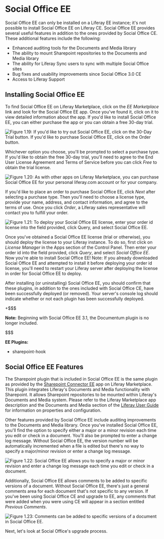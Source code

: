 # Social Office EE [](id=social-office-ee)

Social Office EE can only be installed on a Liferay EE instance; it's not
possible to install Social Office EE on Liferay CE. Social Office EE provides
several useful features in addition to the ones provided by Social Office CE.
These additional features include the following:

- Enhanced auditing tools for the Documents and Media library
- The ability to mount Sharepoint repositories to the Documents and Media 
  library
- The ability for Liferay Sync users to sync with multiple Social Office sites
- Bug fixes and usability improvements since Social Office 3.0 CE
- Access to Liferay Support

## Installing Social Office EE [](id=installing-social-office-ee)

To find Social Office EE on Liferay Marketplace, click on the *EE Marketplace*
link and look for the Social Office EE app. Once you've found it, click on it to
view detailed information about the app. If you'd like to install Social Office
EE, you can either purchase the app or you can obtain a free 30-day trial.

![Figure 1.19: If you'd like to try out Social Office EE, click on the *30-Day Trial* button. If you'd like to purchase Social Office EE, click on the *Order* button.](../../images/so-ee-order-trial.png)

Whichever option you choose, you'll be prompted to select a purchase type. If
you'd like to obtain the free 30-day trial, you'll need to agree to the End User
License Agreement and Terms of Service before you can click *Free* to obtain the
trial license.

![Figure 1.20: As with other apps on Liferay Marketplace, you can purchase Social Office EE for your personal liferay.com account or for your company.](../../images/so-ee-order-type.png)

If you'd like to place an order to purchase Social Office EE, click *Next* after
selecting a purchase type. Then you'll need to choose a license type, provide
your name, address, and contact information, and agree to the terms of use.
Once you click *Order*, a Liferay sales representative will contact you to
fulfill your order.

![Figure 1.21: To deploy your Social Office EE license, enter your order id license into the field provided, click *Query*, and select *Social Office EE*.](../../images/so-ee-order-id-license.png)

Once you've obtained a Social Office EE license (trial or otherwise), you should
deploy the license to your Liferay instance. To do so, first click on *License
Manager* in the Apps section of the Control Panel. Then enter your order id into 
the field provided, click *Query*, and select *Social Office EE*. Now you're 
able to install Social Office EE! Note: If you already downloaded Social Office 
EE and attempted to install it before deploying your order id license, you'll 
need to restart your Liferay server after deploying the license in order for 
Social Office EE to deploy.

After installing (or uninstalling) Social Office EE, you should
confirm that these plugins, in addition to the ones included with Social Office 
CE, have been successfully deployed (or removed). Your server's console log 
should indicate whether or not each plugin has been successfully deployed.

+$$$

**Note:** Beginning with Social Office EE 3.1, the Documentum plugin is no 
longer included.

$$$

**EE Plugins:**

- sharepoint-hook

## Social Office EE Features [](id=social-office-ee-features)

The Sharepoint plugin that is included in Social Office EE is the same plugin as 
provided by the [Sharepoint Connector EE](https://www.liferay.com/marketplace/-/mp/application/15188537) app on
Liferay Marketplace. This plugin integrates Liferay's Documents and Media 
functionality with Sharepoint. It allows Sharepoint repositories to be mounted 
within Liferay's Documents and Media system. Please refer to the Liferay 
Marketplace app description and the Documents and Media section of the 
[Liferay User Guide](/discover/portal/-/knowledge_base/6-2/using-external-repositories)
for information on properties and configuration.

Other features provided by Social Office EE include auditing improvements to the
Documents and Media library. Once you've installed Social Office EE, you'll find
the option to specify either a major or a minor revision each time you edit or
check in a document. You'll also be prompted to enter a change log message.
Without Social Office EE, the version number will be automatically incremented
when a file is edited but there's no way to specify a major/minor revision or
enter a change log message.

![Figure 1.22: Social Office EE allows you to specify a major or minor revision and enter a change log message each time you edit or check in a document.](../../images/so-ee-doclib-checkin-screen.png)

Additionally, Social Office EE allows comments to be added to specific versions
of a document. Without Social Office EE, there's just a general comments area
for each document that's not specific to any version. If you've been using
Social Office CE and upgrade to EE, any comments that were added when you were
using CE will appear in a section entitled *Previous Comments*.

![Figure 1.23: Comments can be added to specific versions of a document in Social Office EE.](../../images/version-control-ee.png)

Next, let's look at Social Office's upgrade process.
